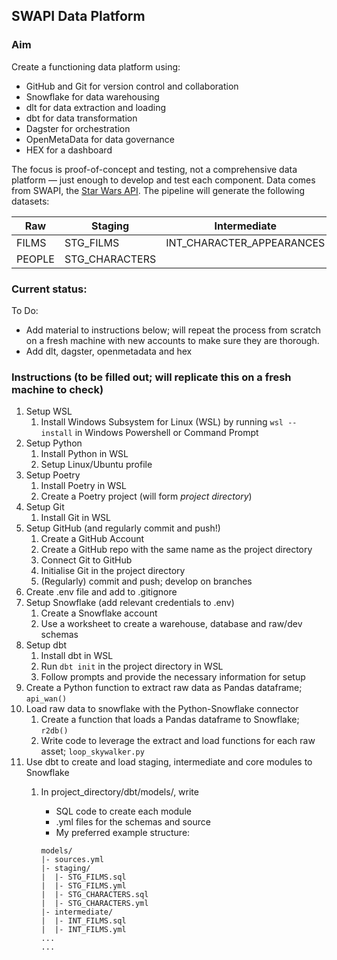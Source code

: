 ## SWAPI Data Platform

### Aim 

Create a functioning data platform using:
- GitHub and Git for version control and collaboration
- Snowflake for data warehousing
- dlt for data extraction and loading
- dbt for data transformation
- Dagster for orchestration
- OpenMetaData for data governance
- HEX for a dashboard

The focus is proof-of-concept and testing, not a comprehensive data platform &mdash; just enough to develop and test each component.
Data comes from SWAPI, the [Star Wars API](https://swapi.dev). The pipeline will generate the following datasets:

| Raw        | Staging         | Intermediate                | Core                       |
|------------|-----------------|-----------------------------|----------------------------|
| FILMS      | STG_FILMS       | INT_CHARACTER_APPEARANCES   | DIM_CHARACTER_APPEARANCES  |
| PEOPLE     | STG_CHARACTERS  |                             |                            |


### Current status:

To Do:
- Add material to instructions below; will repeat the process from scratch on a fresh machine with new accounts to make sure they are thorough.
- Add dlt, dagster, openmetadata and hex

### Instructions (to be filled out; will replicate this on a fresh machine to check)

1. Setup WSL
    1. Install Windows Subsystem for Linux (WSL) by running `wsl --install` in Windows Powershell or Command Prompt
1. Setup Python
    1. Install Python in WSL
    1. Setup Linux/Ubuntu profile
1. Setup Poetry
    1. Install Poetry in WSL
    1. Create a Poetry project (will form _project directory_)
1. Setup Git
    1. Install Git in WSL
1. Setup GitHub (and regularly commit and push!)
    1. Create a GitHub Account
    1. Create a GitHub repo with the same name as the project directory
    1. Connect Git to GitHub
    1. Initialise Git in the project directory
    1. (Regularly) commit and push; develop on branches
1. Create .env file and add to .gitignore
1. Setup Snowflake (add relevant credentials to .env)
    1. Create a Snowflake account
    1. Use a worksheet to create a warehouse, database and raw/dev schemas
1. Setup dbt
    1. Install dbt in WSL
    1. Run `dbt init` in the project directory in WSL
    1. Follow prompts and provide the necessary information for setup 
1. Create a Python function to extract raw data as Pandas dataframe; `api_wan()`
1. Load raw data to snowflake with the Python-Snowflake connector
    1. Create a function that loads a Pandas dataframe to Snowflake; `r2db()`
    1. Write code to leverage the extract and load functions for each raw asset; `loop_skywalker.py`
1. Use dbt to create and load staging, intermediate and core modules to Snowflake
    1. In project_directory/dbt/models/, write 
        - SQL code to create each module
        - .yml files for the schemas and source
        - My preferred example structure:
        
        ```
        models/
        |- sources.yml
        |- staging/
        |  |- STG_FILMS.sql
        |  |- STG_FILMS.yml
        |  |- STG_CHARACTERS.sql
        |  |- STG_CHARACTERS.yml
        |- intermediate/
        |  |- INT_FILMS.sql
        |  |- INT_FILMS.yml
        ...
        ...
        ``` 

<!---------------------------------------------------------

#### OLD Step-by-step guide

1. Create GitHub repo

1. Create the necessary warehouse, databases and schemas in Snowflake browser UI (worksheets)
    ```sql
    create warehouse if not exists SWAPI_DATAPLATFORM;
    create database if not exists SWAPI;
    create schema if not exists SWAPI.RAW;
    create schema if not exists SWAPI.DEV_ROB;
    ```

1. Create local directory for the project using `poetry add <project_name>`

1. `cd` to the project directory

1. Ensure the following dependencies with `poetry add ...`
    ```bash
    python =  ">=3.10,<3.11"
    requests = "^2.31.0"
    snowflake-snowpark-python = {extras = ["pandas"], version = "^1.10.0"}
    dbt-snowflake = "^1.7.0"
    ```

1. Add .gitignore with `echo '.env' >> .gitignore`

1. Add .env file with 
    ```bash
    SNOWFLAKE_USERNAME=<username>
    SNOWFLAKE_PASSWORD=<password>
    SNOWFLAKE_ACCOUNT=<account>
    SNOWFLAKE_SERVER=<server>
    SNOWFLAKE_DATASOURCE=Snowflake
    ```

1. Initialise, create connection and push git from the new repo
    ```bash
    git init
    git remote add origin git@github.com:<github_username>/<project_name>.git
    git add .
    git commit -m 'initialise'
    git push -u origin main
    ```

1. Create a Python function (api_wan.py) to collect and return the SWAPI data as a pandas dataframe
    ```python
    import requests
    import json
    from math import ceil
    import pandas as pd

    def api_wan(resource):
        # Perform initial request; this will get the first page of data AND show whether more pages exist
        response = requests.get(f'https://swapi.dev/api/{resource}')
        response_json = response.json()
        
        # Store first page of data
        response_data = [item for item in response_json['results']]
        
        # Loop through remaining pages to collect data (will do nothing if there is only 1 page)
        number_of_pages = ceil( response_json['count'] / 10 )
        for page in range(2, number_of_pages+1):
            response = requests.get(f'https://swapi.dev/api/{resource}/?page={page}')
            response_json = response.json()
            response_data = response_data + [item for item in response_json['results']]
        
        response_df = pd.DataFrame(response_data)
        return response_df
    ```

1. Create and execute a Python program (extract_load_raw.py) to send the raw SWAPI data to Snowflake with `poetry run python3 extract_load_raw.py`
    ```python
    import snowflake.connector
    import pandas as pd
    from snowflake.connector.pandas_tools import write_pandas
    import os 
    from api_wan import api_wan

    ctx = snowflake.connector.connect(
        user=os.getenv('SNOWFLAKE_USERNAME'),
        password=os.getenv('SNOWFLAKE_PASSWORD'),
        account=os.getenv('SNOWFLAKE_ACCOUNT'),
        warehouse=os.getenv('SWAPI_WAREHOUSE'),
        database=os.getenv('RAW_DATABASE'),
        schema=os.getenv('RAW_SCHEMA'),
    )
    cs = ctx.cursor()

    resources = ['films', 'people', 'planets', 'species', 'starships', 'vehicles']

    for res in resources:
        write_pandas(ctx, api_wan(res), res, auto_create_table=True, overwrite=True)
    ```
    - Check the data loaded into the Snowflake data tables

1. `dbt init`
    - follow terminal prompts (see screenshot and add details)


1. Create a model to stage the films data as /models/staging/stg_films.sql
    ```sql
    create or replace table <database>.<development_schema>.stg_films as (
    select
        "episode_id" as film_id,
        "title" as film_title,
        "episode_id" as episode,
        "opening_crawl" as opening_crawl,
        "director" as director,
        "producer" as producer,
        "release_date" as release_date,
        "characters" as characters,
        "planets" as planets,
        "species" as species,
        "starships" as starships,
        "vehicles" as vehicles, 
        "url" as url,
        "created" as created_date,
        "edited" as edited_date
    from {{ source('raw', 'films') }}
    );
    ```

1. Add metadata to the /models/staging/schema.yml
    ```yml
    version: 2

    models:
        - name: stg_films
        description: Staging of the raw films dataset from SWAPI.
        columns:
            - name: film_id
            description: Primary key of the dataset.
            tests:
                - unique
                - not_null
          - name: film_title
            description: Title of the film.
          - name: episode
            description: Episode number of the film.
          - name: opening_crawl
            description: Opening text crawl in film intro.
          - name: director
            description: Director of the film.
          - name: producer
            description: Producer(s) of the film.
          - name: release_date
            description: Date of film release (US).
          - name: characters
            description: Array of characters that appear in the film. Relates to raw.people.
          - name: planets
            description: Array of planets that appear in the film. Relates to raw.planets.
          - name: species
            description: Array of species that appear in the film. Relates to raw.species.
          - name: starships
            description: Array of starships that appear in the film. Relates to raw.starships.
          - name: vehicles
            description: Array of vehicles that appear in the film. Relates to raw.vehicles.
          - name: url
            description: Web address for the resource in SWAPI.
          - name: created_date
            description: Date the record was created in SWAPI.
          - name: edited_date
            description: Date the record was last edited in SWAPI.
    ```
1. Add films to the /models/source.yml
    ```yml
    version: 2

    sources:
    - name: raw
        description: Raw data extracted from SWAPI.
        database: swapi_raw
        schema: swapi
        tables:
        - name: films
            description: One record per film.
            columns:
            - name: title
                description: Title of the film.
            - name: episode_id
                description: Episode number of the film.
                test:
                  - unique
                  - not_null
            - name: opening_crawl
                description: Opening text crawl in film intro.
            - name: director
                description: Director of the film.
            - name: producer
                description: Producer(s) of the film.
            - name: release_date
                description: Date of film release (US).
            - name: characters
                description: Array of characters that appear in the film.
            - name: planets
                description: Array of planets that appear in the film.
            - name: starships
                description: Array of starships that appear in the film.
            - name: vehicles
                description: Array of vehicles that appear in the film.
            - name: species
                description: Array of species that appear in the film. 
            - name: created
                description: Date the record was created in SWAPI.
            - name:  edited
                description: Date the record was last edited in SWAPI.
            - name: url
                description: Web address for the resource in SWAPI.
    ```

1. Execute `poetry run dbt build` and check that the data has been created in Snowflake

1. Create and build staging, intermediate and core models for all relevant datasets, including entries in the relevant schema.yml and source.yml files.
--------->

